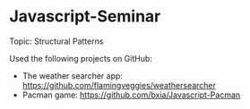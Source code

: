 # Javascript-Seminar
Topic: Structural Patterns

Used the following projects on GitHub:
- The weather searcher app: https://github.com/flamingveggies/weathersearcher
- Pacman game: https://github.com/bxia/Javascript-Pacman

